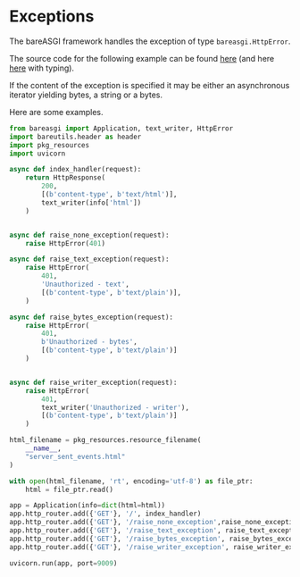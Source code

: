 # Exceptions

The bareASGI framework handles the exception of type `bareasgi.HttpError`.

The source code for the following example can be found
[here](../examples/exceptions_nt.py)
(and here [here](../examples/exceptions.py) with typing).

If the content of the exception is specified it may be either an asynchronous
iterator yielding bytes, a string or a bytes.

Here are some examples.

```python
from bareasgi import Application, text_writer, HttpError
import bareutils.header as header
import pkg_resources
import uvicorn

async def index_handler(request):
    return HttpResponse(
        200,
        [(b'content-type', b'text/html')],
        text_writer(info['html'])
    )


async def raise_none_exception(request):
    raise HttpError(401)

async def raise_text_exception(request):
    raise HttpError(
        401,
        'Unauthorized - text',
        [(b'content-type', b'text/plain')],
    )

async def raise_bytes_exception(request):
    raise HttpError(
        401,
        b'Unauthorized - bytes',
        [(b'content-type', b'text/plain')]
    )


async def raise_writer_exception(request):
    raise HttpError(
        401,
        text_writer('Unauthorized - writer'),
        [(b'content-type', b'text/plain')]
    )

html_filename = pkg_resources.resource_filename(
    __name__,
    "server_sent_events.html"
)

with open(html_filename, 'rt', encoding='utf-8') as file_ptr:
    html = file_ptr.read()

app = Application(info=dict(html=html))
app.http_router.add({'GET'}, '/', index_handler)
app.http_router.add({'GET'}, '/raise_none_exception',raise_none_exception)
app.http_router.add({'GET'}, '/raise_text_exception', raise_text_exception)
app.http_router.add({'GET'}, '/raise_bytes_exception', raise_bytes_exception)
app.http_router.add({'GET'}, '/raise_writer_exception', raise_writer_exception)

uvicorn.run(app, port=9009)

```
